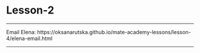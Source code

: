 # Lesson-2
<hr>
Email Elena:
https://oksanarutska.github.io/mate-academy-lessons/lesson-4/elena-email.html
<hr>

  
